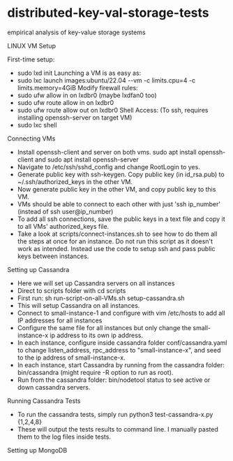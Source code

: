 # distributed-key-val-storage-tests
empirical analysis of key-value storage systems

LINUX VM Setup

First-time setup: 
- sudo lxd init
Launching a VM is as easy as:
- sudo lxc launch images:ubuntu/22.04 <VM Name> --vm -c limits.cpu=4 -c limits.memory=4GiB
Modify firewall rules:
- sudo ufw allow in on lxdbr0 (maybe lxdfan0 too)
- sudo ufw route allow in on lxdbr0
- sudo ufw route allow out on lxdbr0
Shell Access: (To ssh, requires installing openssh-server on target VM) 
- sudo lxc shell <VM Name>

Connecting VMs
- Install openssh-client and server on both vms. sudo apt install openssh-client and sudo apt install openssh-server
- Navigate to /etc/ssh/sshd_config and change RootLogin to yes.
- Generate public key with ssh-keygen. Copy public key (in id_rsa.pub) to ~/.ssh/authorized_keys in the other VM.
- Now generate public key in the other VM, and copy public key to this VM.
- VMs should be able to connect to each other with just 'ssh ip_number' (instead of ssh user@ip_number)
- To add all ssh connections, save the public keys in a text file and copy it to all VMs' authorized_keys file.
- Take a look at scripts/connect-instances.sh to see how to do them all the steps at once for an instance. Do not run this script as it doesn't work as intended. Instead use the code to setup ssh and pass public keys between instances.

Setting up Cassandra
- Here we will set up Cassandra servers on all instances
- Direct to scripts folder with cd scripts
- First run: sh run-script-on-all-VMs.sh setup-cassandra.sh
- This will setup Cassandra on all instances.
- Connect to small-instance-1 and configure with vim /etc/hosts to add all IP addresses for all instances
- Configure the same file for all instances but only change the small-instance-x ip address to its own ip address.
- In each instance, configure inside cassandra folder conf/cassandra.yaml to change listen_address, rpc_address to "small-instance-x", and seed to the ip address of small-instance-x.
- In each instance, start Cassandra by running from the cassandra folder: bin/cassandra (might require -R option to run as root). 
- Run from the cassandra folder: bin/nodetool status to see active or down cassandra servers.

Running Cassandra Tests
- To run the cassandra tests, simply run python3 test-cassandra-x.py {1,2,4,8}
- These will output the tests results to command line. I manually pasted them to the log files inside tests.


Setting up MongoDB

